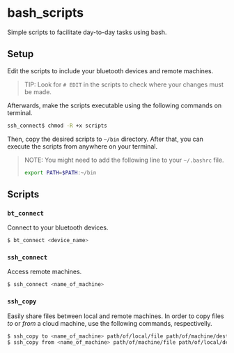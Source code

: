 # bash_scripts

Simple scripts to facilitate day-to-day tasks using bash.

## Setup

Edit the scripts to include your bluetooth devices and remote machines.

> TIP: Look for `# EDIT` in the scripts to check where your changes must be made.

Afterwards, make the scripts executable using the following commands on terminal.

```bash
ssh_connect$ chmod -R +x scripts
```

Then, copy the desired scripts to `~/bin` directory. After that, you can execute the scripts from anywhere on your terminal.

> NOTE: You might need to add the following line to your `~/.bashrc` file.
>
> ```bash
> export PATH=$PATH:~/bin
> ```

## Scripts

### `bt_connect`

Connect to your bluetooth devices.

```bash
$ bt_connect <device_name>
```

### `ssh_connect`

Access remote machines.

```bash
$ ssh_connect <name_of_machine>
```

### `ssh_copy`

Easily share files between local and remote machines. In order to copy files _to_ or _from_ a cloud machine, use the following commands, respectivelly.

```bash
$ ssh_copy to <name_of_machine> path/of/local/file path/of/machine/destiny
$ ssh_copy from <name_of_machine> path/of/machine/file path/of/local/destiny
```

